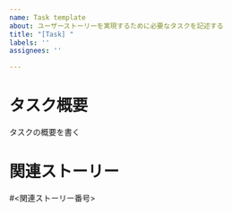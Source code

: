 ```yaml
---
name: Task template
about: ユーザーストーリーを実現するために必要なタスクを記述する
title: "[Task] "
labels: ''
assignees: ''

---
```


# タスク概要

タスクの概要を書く

# 関連ストーリー

#<関連ストーリー番号>
